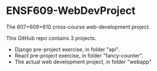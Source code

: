 # ENSF609-WebDevProject
The 607+609+610 cross-course web-development project.  

This GitHub repo contains 3 projects.
- Django pre-project exercise, in folder "api".
- React pre-project exercise, in folder "fancy-counter".
- The actual web development project, in folder "webapp"
